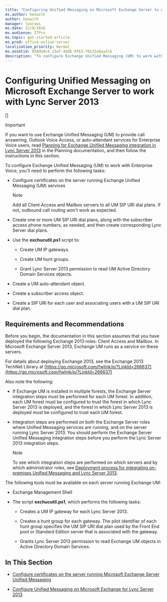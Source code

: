```yaml
---
title: "Configuring Unified Messaging on Microsoft Exchange Server to work with Lync Server 2013"
ms.author: kenwith
author: kenwith
manager: laurawi
ms.date: 12/9/2016
ms.audience: ITPro
ms.topic: get-started-article
ms.prod: office-online-server
localization_priority: Normal
ms.assetid: 058da9c4-23af-4ddb-9f63-70133a8aafc6
description: "To configure Exchange Unified Messaging (UM) to work with Enterprise Voice, you'll need to perform the following tasks:"
---
```


# Configuring Unified Messaging on Microsoft Exchange Server to work with Lync Server 2013
[]
> [!IMPORTANT]
> If you want to use Exchange Unified Messaging (UM) to provide call answering, Outlook Voice Access, or auto-attendant services for Enterprise Voice users, read [Planning for Exchange Unified Messaging integration in Lync Server 2013](planning-for-exchange-unified-messaging-integration.md) in the Planning documentation, and then follow the instructions in this section. 
  
To configure Exchange Unified Messaging (UM) to work with Enterprise Voice, you'll need to perform the following tasks:
  
- Configure certificates on the server running Exchange Unified Messaging (UM) services
    
    > [!NOTE]
    > Add all Client Access and Mailbox servers to all UM SIP URI dial plans. If not, outbound call routing won't work as expected. 
  
- Create one or more UM SIP URI dial plans, along with the subscriber access phone numbers, as needed, and then create corresponding Lync Server dial plans.
    
- Use the **exchucutil.ps1** script to: 
    
  - Create UM IP gateways.
    
  - Create UM hunt groups.
    
  - Grant Lync Server 2013 permission to read UM Active Directory Domain Services objects.
    
- Create a UM auto-attendant object.
    
- Create a subscriber access object.
    
- Create a SIP URI for each user and associating users with a UM SIP URI dial plan.
    
## Requirements and Recommendations

Before you begin, the documentation in this section assumes that you have deployed the following Exchange 2013 roles: Client Access and Mailbox. In Microsoft Exchange Server 2013, Exchange UM runs as a service on these servers.
  
For details about deploying Exchange 2013, see the Exchange 2013 TechNet Library at [https://go.microsoft.com/fwlink/p/?LinkId=266637](https://go.microsoft.com/fwlink/p/?LinkId=266637)
  
Also note the following:
  
- If Exchange UM is installed in multiple forests, the Exchange Server integration steps must be performed for each UM forest. In addition, each UM forest must be configured to trust the forest in which Lync Server 2013 is deployed, and the forest in which Lync Server 2013 is deployed must be configured to trust each UM forest.
    
- Integration steps are performed on both the Exchange Server roles where Unified Messaging services are running, and on the server running Lync Server 2013. You should perform the Exchange Server Unified Messaging integration steps before you perform the Lync Server 2013 integration steps.
    
    > [!NOTE]
    > To see which integration steps are performed on which servers and by which administrator roles, see [Deployment process for integrating on-premises Unified Messaging and Lync Server 2013](deployment-process-for-integrating-on-premises-unified-messaging-and-lync-server.md). 
  
The following tools must be available on each server running Exchange UM:
  
- Exchange Management Shell
    
- The script **exchucutil.ps1**, which performs the following tasks:
    
  - Creates a UM IP gateway for each Lync Server 2013.
    
  - Creates a hunt group for each gateway. The pilot identifier of each hunt group specifies the UM SIP URI dial plan used by the Front End pool or Standard Edition server that is associated with the gateway.
    
  - Grants Lync Server 2013 permission to read Exchange UM objects in Active Directory Domain Services.
    
## In This Section

- [Configure certificates on the server running Microsoft Exchange Server Unified Messaging](configure-certificates-on-the-server-running-microsoft-exchange-server-unified-m.md)
    
- [Configure Unified Messaging on Microsoft Exchange for Lync Server 2013](configure-unified-messaging-on-microsoft-exchange.md)
    


